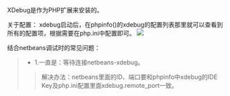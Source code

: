 XDebug是作为PHP扩展来安装的。

关于配置：
xdebug启动后，在phpinfo()的xdebug的配置列表那里就可以查看到所有的配置项，根据需要在php.ini中配置即可。
![](https://github.com/sunbay/note/blob/master/PHP/%E8%B0%83%E8%AF%95/xdebug.png)

结合netbeans调试时的常见问题：
>* 1.一直是：等待连接netbeans-xdebug。
>>解决办法：netbeans里面的ID、端口要和phpinfo中xdebug的IDE Key及php.ini配置里面xdebug.remote_port一致。
